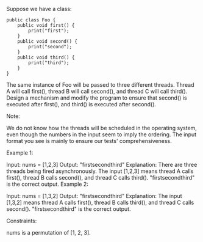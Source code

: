 Suppose we have a class:

```
public class Foo {
    public void first() { 
        print("first"); 
    }
    public void second() { 
        print("second"); 
    }
    public void third() { 
        print("third"); 
    }
}
```


The same instance of Foo will be passed to three different threads. Thread A will call first(), thread B will call second(), and thread C will call third(). 
Design a mechanism and modify the program to ensure that second() is executed after first(), and third() is executed after second().

Note:

We do not know how the threads will be scheduled in the operating system, even though the numbers in the input seem to imply the ordering. The input format you see is mainly to ensure our tests' comprehensiveness.


Example 1:

Input: nums = [1,2,3]
Output: "firstsecondthird"
Explanation: There are three threads being fired asynchronously. The input [1,2,3] means thread A calls first(), thread B calls second(), and thread C calls third(). "firstsecondthird" is the correct output.
Example 2:

Input: nums = [1,3,2]
Output: "firstsecondthird"
Explanation: The input [1,3,2] means thread A calls first(), thread B calls third(), and thread C calls second(). "firstsecondthird" is the correct output.


Constraints:

nums is a permutation of [1, 2, 3].
